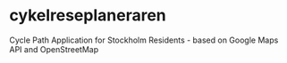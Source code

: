 cykelreseplaneraren
===================

Cycle Path Application for Stockholm Residents - based on Google Maps API and OpenStreetMap
